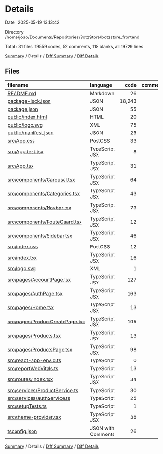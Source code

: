 # Details

Date : 2025-05-19 13:13:42

Directory /home/joao/Documents/Repositories/BotzStore/botzstore_frontend

Total : 31 files,  19559 codes, 52 comments, 118 blanks, all 19729 lines

[Summary](results.md) / Details / [Diff Summary](diff.md) / [Diff Details](diff-details.md)

## Files
| filename | language | code | comment | blank | total |
| :--- | :--- | ---: | ---: | ---: | ---: |
| [README.md](/README.md) | Markdown | 26 | 0 | 21 | 47 |
| [package-lock.json](/package-lock.json) | JSON | 18,243 | 0 | 1 | 18,244 |
| [package.json](/package.json) | JSON | 55 | 0 | 1 | 56 |
| [public/index.html](/public/index.html) | HTML | 20 | 23 | 1 | 44 |
| [public/logo.svg](/public/logo.svg) | XML | 75 | 0 | 1 | 76 |
| [public/manifest.json](/public/manifest.json) | JSON | 25 | 0 | 1 | 26 |
| [src/App.css](/src/App.css) | PostCSS | 33 | 0 | 6 | 39 |
| [src/App.test.tsx](/src/App.test.tsx) | TypeScript JSX | 8 | 0 | 2 | 10 |
| [src/App.tsx](/src/App.tsx) | TypeScript JSX | 31 | 0 | 4 | 35 |
| [src/components/Carousel.tsx](/src/components/Carousel.tsx) | TypeScript JSX | 64 | 0 | 3 | 67 |
| [src/components/Categories.tsx](/src/components/Categories.tsx) | TypeScript JSX | 43 | 0 | 2 | 45 |
| [src/components/Navbar.tsx](/src/components/Navbar.tsx) | TypeScript JSX | 73 | 4 | 7 | 84 |
| [src/components/RouteGuard.tsx](/src/components/RouteGuard.tsx) | TypeScript JSX | 12 | 0 | 4 | 16 |
| [src/components/Sidebar.tsx](/src/components/Sidebar.tsx) | TypeScript JSX | 46 | 0 | 3 | 49 |
| [src/index.css](/src/index.css) | PostCSS | 12 | 0 | 2 | 14 |
| [src/index.tsx](/src/index.tsx) | TypeScript JSX | 16 | 0 | 1 | 17 |
| [src/logo.svg](/src/logo.svg) | XML | 1 | 0 | 0 | 1 |
| [src/pages/AccountPage.tsx](/src/pages/AccountPage.tsx) | TypeScript JSX | 127 | 4 | 7 | 138 |
| [src/pages/AuthPage.tsx](/src/pages/AuthPage.tsx) | TypeScript JSX | 163 | 5 | 9 | 177 |
| [src/pages/Home.tsx](/src/pages/Home.tsx) | TypeScript JSX | 13 | 1 | 2 | 16 |
| [src/pages/ProductCreatePage.tsx](/src/pages/ProductCreatePage.tsx) | TypeScript JSX | 195 | 0 | 9 | 204 |
| [src/pages/Products.tsx](/src/pages/Products.tsx) | TypeScript JSX | 13 | 0 | 2 | 15 |
| [src/pages/ProductsPage.tsx](/src/pages/ProductsPage.tsx) | TypeScript JSX | 98 | 5 | 7 | 110 |
| [src/react-app-env.d.ts](/src/react-app-env.d.ts) | TypeScript | 0 | 1 | 1 | 2 |
| [src/reportWebVitals.ts](/src/reportWebVitals.ts) | TypeScript | 13 | 0 | 3 | 16 |
| [src/routes/index.tsx](/src/routes/index.tsx) | TypeScript JSX | 34 | 2 | 3 | 39 |
| [src/services/ProductService.ts](/src/services/ProductService.ts) | TypeScript | 30 | 1 | 5 | 36 |
| [src/services/authService.ts](/src/services/authService.ts) | TypeScript | 25 | 2 | 3 | 30 |
| [src/setupTests.ts](/src/setupTests.ts) | TypeScript | 1 | 4 | 1 | 6 |
| [src/theme-provider.tsx](/src/theme-provider.tsx) | TypeScript JSX | 38 | 0 | 5 | 43 |
| [tsconfig.json](/tsconfig.json) | JSON with Comments | 26 | 0 | 1 | 27 |

[Summary](results.md) / Details / [Diff Summary](diff.md) / [Diff Details](diff-details.md)